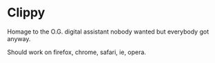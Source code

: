 Clippy
======

Homage to the O.G. digital assistant nobody wanted but everybody got anyway.

Should work on firefox, chrome, safari, ie, opera.

